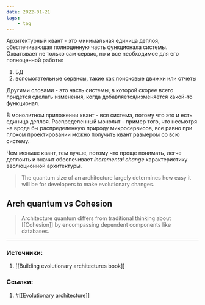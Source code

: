```yaml
---
date: 2022-01-21
tags:
    - tag
---
```


Архитектурный квант - это минимальная единица деплоя, обеспечивающая полноценную часть функционала системы. Охватывает не только сам сервис, но и все необходимое для его полноценной работы:
1. БД
1. вспомогательные сервисы, такие как поисковые движки или отчеты

Другими словами - это часть системы, в которой скорее всего придется сделать изменения, когда добавляется/изменяется какой-то функционал.

В монолитном приложении квант - вся система, потому что это и есть единица деплоя. Распределенный монолит - пример того, что несмотря на вроде бы распределенную природу микросервисов, все равно при плохом проектировании можно получить квант размером со всю систему.

Чем меньше квант, тем лучше, потому что проще понимать, легче деплоить и значит обеспечивает *incremental change* характеристику эволюционной архитектуры.

> The quantum size of an architecture largely determines how easy it will be for developers to make evolutionary changes.

## Arch quantum vs Cohesion

> Architecture quantum differs from traditional thinking about [[Cohesion]] by encompassing dependent components like databases.


---

### Источники:
1. [[Building evolutionary architectures book]]

### Ссылки:
1. #[[Evolutionary architecture]]